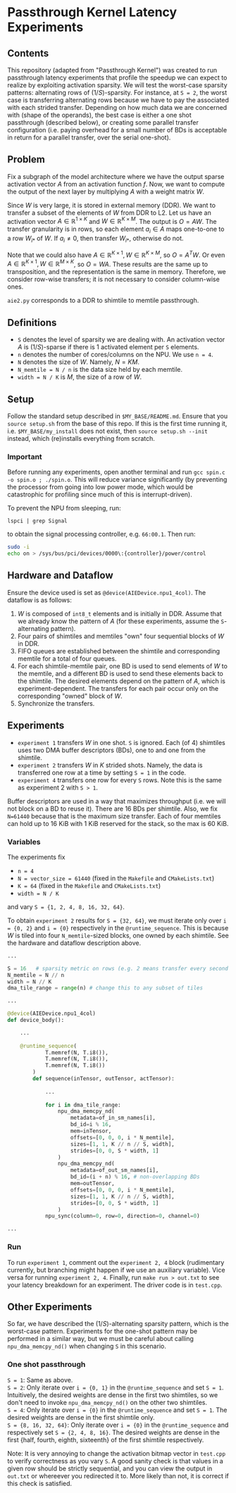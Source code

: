 <!---//===- README_experiments.md -----------------------------------------*- Markdown -*-===//
//
// This file is licensed under the Apache License v2.0 with LLVM Exceptions.
// See https://llvm.org/LICENSE.txt for license information.
// SPDX-License-Identifier: Apache-2.0 WITH LLVM-exception
//
// Copyright (C) 2024, Advanced Micro Devices, Inc.
// 
//===----------------------------------------------------------------------===//-->

# Passthrough Kernel Latency Experiments

## Contents
This repository (adapted from "Passthrough Kernel") was created to run passthrough latency experiments that profile the speedup we can expect to realize by exploiting activation sparsity.
We will test the worst-case sparsity patterns: alternating rows of $(1/S)$-sparsity. For instance, at `S = 2`, the worst case is transferring alternating
rows because we have to pay the associated with each strided transfer. Depending on how much data we are concerned with (shape of the operands), the best case is 
either a one shot passthrough (described below), or creating some parallel transfer configuration (i.e. paying overhead for a small number of BDs is acceptable in return for
a parallel transfer, over the serial one-shot). <br>

## Problem

Fix a subgraph of the model architecture where we have the output sparse activation vector $A$ from an activation function $f$. Now, we want to compute the output of the next layer by multiplying $A$ with a weight matrix $W$.

Since $W$ is very large, it is stored in external memory (DDR). We want to transfer a subset of the elements of $W$ from DDR to L2. Let us have an activation vector $A \in \mathbb{R}^{1 \times K}$ and $W \in \mathbb{R}^{K \times M}$. The output is $O=AW$. The transfer granularity is in rows, so each element $a_i \in A$ maps one-to-one to a row $W_{i*}$ of $W$. If $a_i \neq 0$, then transfer $W_{i*}$, otherwise do not.

Note that we could also have $A \in \mathbb{R}^{K \times 1}, W \in \mathbb{R}^{K \times M}$, so $O=A^TW$. Or even $A \in \mathbb{R}^{K \times 1}, W \in \mathbb{R}^{M \times K}$, so $O=WA$. These results are the same up to transposition, and the representation is the same in memory. Therefore, we consider row-wise transfers; it is not necessary to consider column-wise ones. 

`aie2.py` corresponds to a DDR to shimtile to memtile passthrough.

## Definitions
- `S` denotes the level of sparsity we are dealing with. An activation vector $A$ is $(1/S)$-sparse if there is 1 activated element per `S` elements. <br>
- `n` denotes the number of cores/columns on the NPU. We use `n = 4`.
- `N` denotes the size of $W$. Namely, $N=KM$.
- `N_memtile = N / n` is the data size held by each memtile.
- `width = N / K` is $M$, the size of a row of $W$.

## Setup
Follow the standard setup described in `$MY_BASE/README.md`. Ensure that you `source setup.sh` from the base of this repo. If this is the first time running it, i.e. `$MY_BASE/my_install` does not exist, then `source setup.sh --init` instead, which (re)installs everything from scratch. <br>

### Important
Before running any experiments, open another terminal and run `gcc spin.c -o spin.o ; ./spin.o`. This will reduce variance significantly (by preventing the processor from going into low power mode, which would be catastrophic for profiling since much of this is interrupt-driven).

To prevent the NPU from sleeping, run:
```
lspci | grep Signal
```
to obtain the signal processing controller, e.g. `66:00.1`. Then run:
```bash
sudo -i
echo on > /sys/bus/pci/devices/0000\:{controller}/power/control
```

## Hardware and Dataflow
Ensure the device used is set as `@device(AIEDevice.npu1_4col)`. The dataflow is as follows:
1. $W$ is composed of `int8_t` elements and is initially in DDR. Assume that we already know the pattern of $A$ (for these experiments, assume the `S`-alternating pattern).
2. Four pairs of shimtiles and memtiles "own" four sequential blocks of $W$ in DDR.
3. FIFO queues are established between the shimtile and corresponding memtile for a total of four queues.
4. For each shimtile-memtile pair, one BD is used to send elements of $W$ to the memtile, and a different BD is used to send these elements back to the shimtile.
The desired elements depend on the pattern of $A$, which is experiment-dependent. The transfers for each pair occur only on the corresponding "owned" block of $W$.
5. Synchronize the transfers.

## Experiments
- `experiment 1` transfers $W$ in one shot. `S` is ignored. Each (of 4) shimtiles uses two DMA buffer descriptors (BDs), one to and one from the shimtile. <br>
- `experiment 2` transfers $W$ in $K$ strided shots. Namely, the data is transferred one row at a time by setting `S = 1` in the code. <br>
- `experiment 4` transfers one row for every `S` rows. Note this is the same as experiment 2 with `S > 1`. <br>

Buffer descriptors are used in a way that maximizes throughput (i.e. we will not block on a BD to reuse it). There are 16 BDs per shimtile. Also, we fix `N=61440` because that is the maximum size transfer. Each of four memtiles can hold up to 16 KiB with 1 KiB reserved for the stack, so the max is 60 KiB.

### Variables
The experiments fix <br>

- `n = 4` <br>
- `N = vector_size = 61440` (fixed in the `Makefile` and `CMakeLists.txt`) <br>
- `K = 64` (fixed in the `Makefile` and `CMakeLists.txt`) <br>
- `width = N / K` <br>

and vary `S = {1, 2, 4, 8, 16, 32, 64}`. <br>

To obtain `experiment 2` results for `S = {32, 64}`, we must iterate only over `i = {0, 2}` and `i = {0}` respectively in the `@runtime_sequence`. This is because $W$ is tiled into four `N_memtile`-sized blocks, one owned by each shimtile. See the hardware and dataflow description above.

```python
...

S = 16   # sparsity metric on rows (e.g. 2 means transfer every second row)
N_memtile = N // n
width = N // K
dma_tile_range = range(n) # change this to any subset of tiles

...

@device(AIEDevice.npu1_4col)
def device_body():

    ...
    
    @runtime_sequence(
            T.memref(N, T.i8()), 
            T.memref(N, T.i8()), 
            T.memref(N, T.i8()) 
        )
        def sequence(inTensor, outTensor, actTensor):
    
            ...
    
            for i in dma_tile_range:
                npu_dma_memcpy_nd(
                    metadata=of_in_sm_names[i],
                    bd_id=i % 16,
                    mem=inTensor,
                    offsets=[0, 0, 0, i * N_memtile],
                    sizes=[1, 1, K // n // S, width],
                    strides=[0, 0, S * width, 1]
                )
                npu_dma_memcpy_nd(
                    metadata=of_out_sm_names[i],
                    bd_id=(i + n) % 16, # non-overlapping BDs
                    mem=outTensor,
                    offsets=[0, 0, 0, i * N_memtile],
                    sizes=[1, 1, K // n // S, width],
                    strides=[0, 0, S * width, 1]
                )
            npu_sync(column=0, row=0, direction=0, channel=0)

...
```

### Run
To run `experiment 1`, comment out the `experiment 2, 4` block (rudimentary currently, but branching might happen if we use an auxiliary variable). 
Vice versa for running `experiment 2, 4`. Finally, run `make run > out.txt` to see your latency breakdown for an experiment. The driver code is in `test.cpp`.

## Other Experiments
So far, we have described the $(1/S)$-alternating sparsity pattern, which is the worst-case pattern. Experiments for the one-shot pattern may be performed in a similar way,
but we must be careful about calling `npu_dma_memcpy_nd()` when changing `S` in this scenario.

### One shot passthrough

`S = 1`: Same as above. <br>
`S = 2`: Only iterate over `i = {0, 1}` in the `@runtime_sequence` and set `S = 1`. Intuitively, the desired weights are dense in the first two shimtiles, so we don't need to invoke `npu_dma_memcpy_nd()` on the other two shimtiles. <br>
`S = 4`: Only iterate over `i = {0}` in the `@runtime_sequence` and set `S = 1`. The desired weights are dense in the first shimtile only. <br>
`S = {8, 16, 32, 64}`: Only iterate over `i = {0}` in the `@runtime_sequence` and respectively set `S = {2, 4, 8, 16}`. The desired weights are dense in the first {half, fourth, eighth, sixteenth} of the first shimtile respectively. <br>

Note: It is very annoying to change the activation bitmap vector in `test.cpp` to verify correctness as you vary `S`. A good sanity check is that values in a given row should be strictly sequential, and you can view the output in `out.txt` or whereever you redirected it to. More likely than not, it is correct if this check is satisfied.
